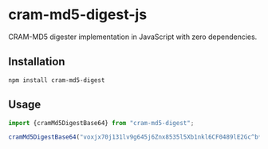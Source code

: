 # cram-md5-digest-js

CRAM-MD5 digester implementation in JavaScript with zero dependencies.

## Installation

```
npm install cram-md5-digest
```

## Usage

```javascript
import {cramMd5DigestBase64} from "cram-md5-digest";

cramMd5DigestBase64("voxjx70j131lv9g645j6Znx8535l5Xb1nkl6CF0489lE2Gc^b*H&F5jn", "1$G15/iw");
```

